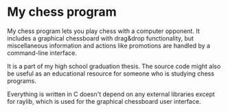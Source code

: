 # My chess program

My chess program lets you play chess with a computer opponent. It includes a
graphical chessboard with drag&drop functionality, but miscellaneous
information and actions like promotions are handled by a command-line
interface.

It is a part of my high school graduation thesis. The source code might also be
useful as an educational resource for someone who is studying chess programs.

Everything is written in C doesn't depend on any external libraries except for
raylib, which is used for the graphical chessboard user interface.
